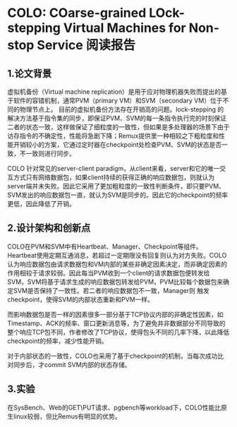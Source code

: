 # COLO: COarse-grained LOck-stepping Virtual Machines for Non-stop Service 阅读报告

## 1.论文背景

虚拟机备份（Virtual machine replication）是用于应对物理机器失败而提出的基于软件的容错机制，通常PVM（primary VM）和SVM（secondary VM）位于不同的物理节点上。 目前的虚拟机备份方法存在开销高的问题。lock-stepping 的解决方法基于指令集的同步，即保证PVM、SVM的每一条指令执行完的时刻保证二者的状态一致，这样做保证了细粒度的一致性，但如果是多处理器的场景下由于访存指令的不确定性，性能将急剧下降；Remux提供里一种相较之下粗粒度和性能开销较小的方案，它通过定时器在checkpoint处检查PVM、SVM的状态是否一致，不一致则进行同步。

COLO 针对常见的server-client paradigm，从client来看，server和它的唯一交互方式只有网络数据包，如果client持续的获得正确的响应数据包，则就认为server端并未失败。因此它采用了更加粗粒度的一致性判断条件，即只要PVM、SVM发出的响应数据包一直，就认为SVM是同步的。因此它的checkpoint的频率更低，因此降低了开销。



## 2.设计架构和创新点



COLO在PVM和SVM中有Heartbeat、Manager、Checkpoint等组件。Heartbeat使用定期互通消息，若超过一定期限没有回复则认为对方失败。COLO认为响应数据包由请求数据包和VM内部的某些非确定因素决定，而非确定因素的作用相较于请求较弱。因此每当PVM收到一个client的请求数据包便转发给SVM，SVM将基于请求生成的响应数据包转发给PVM，PVM比较每个数据包来确定SVM是否保持了一致性。若二者的响应数据包不一致，Manager则 触发checkpoint，使得SVM的内部状态重新和PVM一样。

而影响数据包是否一样的因素很多一部分基于TCP协议内部的非确定性因素，如Timestamp、ACK的频率、窗口更新消息等，为了避免并非数据部分不同导致的整个响应TCP包不同，作者修改了TCP协议，使得包头不同的几率下降，以此降低checkpoint的频率，减少性能开销。

对于内部状态的一致性，COLO也采用了基于checkpoint的机制，当每次成功比对同步后，才commit SVM内部的状态存储。



## 3.实验

在SysBench、Web的GET\PUT请求、pgbench等workload下，COLO性能比原生linux较弱，但比Remus有明显的优势。

